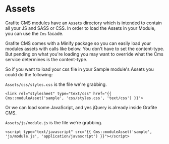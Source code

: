 # Assets

Grafite CMS modules have an `Assets` directory which is intended to contain all your JS and SASS or CSS. In order to load the Assets in your Module, you can use the `Cms` facade.

Grafite CMS comes with a Minify package so you can easily load your modules assets with calls like below. You don't have to set the content-type.
But pending on what you're loading you may want to override what the Cms service determines is the content-type.

So if you want to load your css file in your Sample module's Assets you could do the following:

`Assets/css/styles.css` is the file we're grabbing.

```
<link rel="stylesheet" type="text/css" href="{{ Cms::moduleAsset('sample', 'css/styles.css', 'text/css') }}">
```

Or we can load some JavaScript, and yes jQuery is already inside Grafite CMS.

`Assets/js/module.js` is the file we're grabbing.

```
<script type="text/javascript" src="{{ Cms::moduleAsset('sample', 'js/module.js', 'application/javascript') }}"></script>
```
